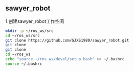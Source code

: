 ## sawyer_robot
1.创建sawyer_robot工作空间
```bash
mkdir -p ~/ros_ws/src
cd ~/ros_ws/src
git clone https://github.com/GJXS1980/sawyer_robot.git
git clone 
git clone 
cd ~/ros_ws
echo "source ~/ros_ws/devel/setup.bash" >> ~/.bashrc
source ~/.bashrc

```







